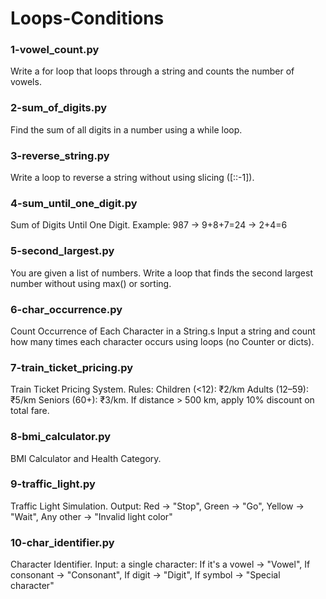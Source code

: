 # Loops-Conditions


### 1-vowel_count.py
Write a for loop that loops through a string and counts the number of vowels.

### 2-sum_of_digits.py
Find the sum of all digits in a number using a while loop.

### 3-reverse_string.py
Write a loop to reverse a string without using slicing (\[::-1]).

### 4-sum_until_one_digit.py
Sum of Digits Until One Digit. Example: 987 → 9+8+7=24 → 2+4=6

### 5-second_largest.py
You are given a list of numbers. Write a loop that finds the second largest number without using max() or sorting.

### 6-char_occurrence.py
Count Occurrence of Each Character in a String.s Input a string and count how many times each character occurs using loops (no Counter or dicts).

### 7-train_ticket_pricing.py
Train Ticket Pricing System. 
Rules: Children (<12): ₹2/km Adults (12–59): ₹5/km Seniors (60+): ₹3/km. If distance > 500 km, apply 10% discount on total fare.

### 8-bmi_calculator.py
BMI Calculator and Health Category.

### 9-traffic_light.py
Traffic Light Simulation. 
Output: Red → "Stop", Green → "Go", Yellow → "Wait", Any other → "Invalid light color"

### 10-char_identifier.py
Character Identifier. Input: a single character: If it's a vowel → "Vowel", If consonant → "Consonant", If digit → "Digit", If symbol → "Special character"




